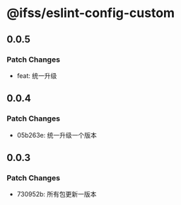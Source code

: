 # @ifss/eslint-config-custom

## 0.0.5

### Patch Changes

- feat: 统一升级

## 0.0.4

### Patch Changes

- 05b263e: 统一升级一个版本

## 0.0.3

### Patch Changes

- 730952b: 所有包更新一版本
